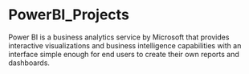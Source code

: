 # PowerBI_Projects
Power BI is a business analytics service by Microsoft that provides interactive visualizations and business intelligence capabilities with an interface simple enough for end users to create their own reports and dashboards.
